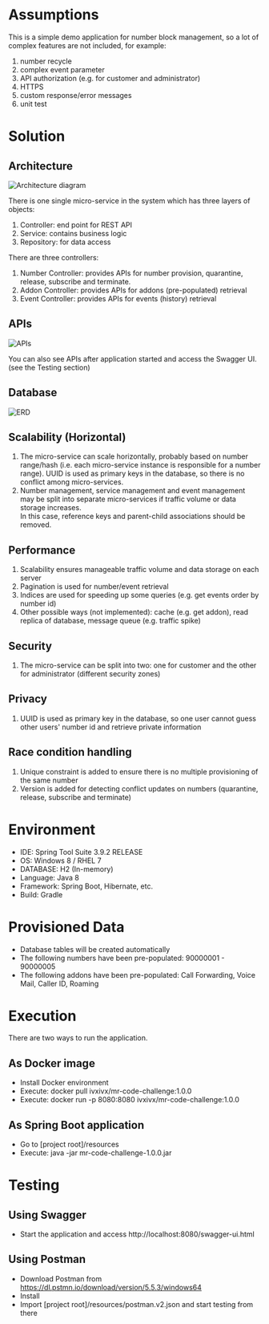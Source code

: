# Assumptions
This is a simple demo application for number block management, so a lot of complex features are not included, for example:
1. number recycle
1. complex event parameter
1. API authorization (e.g. for customer and administrator)
1. HTTPS
1. custom response/error messages
1. unit test

# Solution
## Architecture
![Architecture diagram](./resources/architecture.png)

There is one single micro-service in the system which has three layers of objects:
1. Controller: end point for REST API
1. Service: contains business logic
1. Repository: for data access

There are three controllers:
1. Number Controller: provides APIs for number provision, quarantine, release, subscribe and terminate.
1. Addon Controller: provides APIs for addons (pre-populated) retrieval
1. Event Controller: provides APIs for events (history) retrieval

## APIs
![APIs](./resources/API.png)

You can also see APIs after application started and access the Swagger UI. (see the Testing section)

## Database
![ERD](./resources/ERD.png)

## Scalability (Horizontal)
1. The micro-service can scale horizontally, probably based on number range/hash (i.e. each micro-service instance is responsible for a number range). UUID is used as primary keys in the database, so there is no conflict among micro-services.
1. Number management, service management and event management may be split into separate micro-services if traffic volume or data storage increases.   
In this case, reference keys and parent-child associations should be removed.

## Performance
1. Scalability ensures manageable traffic volume and data storage on each server
1. Pagination is used for number/event retrieval
1. Indices are used for speeding up some queries (e.g. get events order by number id)
1. Other possible ways (not implemented): cache (e.g. get addon), read replica of database, message queue (e.g. traffic spike)

## Security
1. The micro-service can be split into two: one for customer and the other for administrator (different security zones)

## Privacy
1. UUID is used as primary key in the database, so one user cannot guess other users' number id and retrieve private information

## Race condition handling
1. Unique constraint is added to ensure there is no multiple provisioning of the same number
1. Version is added for detecting conflict updates on numbers (quarantine, release, subscribe and terminate)

# Environment
* IDE: Spring Tool Suite 3.9.2 RELEASE
* OS: Windows 8 / RHEL 7
* DATABASE: H2 (In-memory)
* Language: Java 8
* Framework: Spring Boot, Hibernate, etc.
* Build: Gradle

# Provisioned Data
* Database tables will be created automatically
* The following numbers have been pre-populated: 90000001 - 90000005
* The following addons have been pre-populated: Call Forwarding, Voice Mail, Caller ID, Roaming

# Execution
There are two ways to run the application.

## As Docker image
* Install Docker environment
* Execute: docker pull ivxivx/mr-code-challenge:1.0.0
* Execute: docker run -p 8080:8080 ivxivx/mr-code-challenge:1.0.0

## As Spring Boot application
* Go to [project root]/resources
* Execute: java -jar mr-code-challenge-1.0.0.jar

# Testing
## Using Swagger
* Start the application and access http://localhost:8080/swagger-ui.html  

## Using Postman  
* Download Postman from https://dl.pstmn.io/download/version/5.5.3/windows64
* Install
* Import [project root]/resources/postman.v2.json and start testing from there
